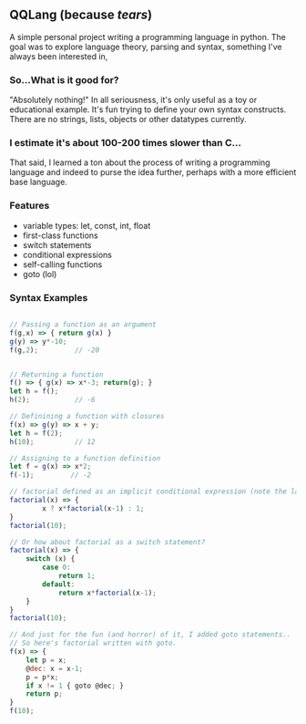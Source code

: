 ## QQLang (because _tears_)
A simple personal project writing a programming language in python. The goal was to explore language theory, parsing and syntax, something I've always been interested in,

### So...What is it good for?
"Absolutely nothing!"
In all seriousness, it's only useful as a toy or educational example. It's fun trying to define your own syntax constructs.
There are no strings, lists, objects or other datatypes currently.


### I estimate it's about 100-200 times slower than C...
That said, I learned a ton about the process of writing a programming language and indeed to purse the idea further, perhaps with a more efficient base language.


### Features
* variable types: let, const, int, float
* first-class functions
* switch statements
* conditional expressions
* self-calling functions
* goto (lol)

### Syntax Examples


```javascript

// Passing a function as an argument
f(g,x) => { return g(x) } 
g(y) => y*-10; 
f(g,2);         // -20


// Returning a function
f() => { g(x) => x*-3; return(g); } 
let h = f(); 
h(2);           // -6

// Definining a function with closures
f(x) => g(y) => x + y; 
let h = f(2); 
h(10);          // 12

// Assigning to a function definition
let f = g(x) => x*2; 
f(-1);         // -2

// factorial defined as an implicit conditional expression (note the lack of a return statement)
factorial(x) => {
        x ? x*factorial(x-1) : 1;
}
factorial(10);

// Or how about factorial as a switch statement?
factorial(x) => {
    switch (x) {
        case 0:
            return 1;
        default:
            return x*factorial(x-1);
    }
}
factorial(10);

// And just for the fun (and horror) of it, I added goto statements..
// So here's factorial written with goto.
f(x) => {
    let p = x;
    @dec: x = x-1;
    p = p*x;
    if x != 1 { goto @dec; }
    return p;
}
f(10);
```
